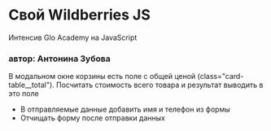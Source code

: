 # Свой Wildberries JS
Интенсив Glo Academy на JavaScript
### автор: Антонина Зубова
В модальном окне корзины есть поле с общей ценой (class="card-table__total"). Посчитать стоимость всего товара и результат выводить в это поле 
- В отправляемые данные добавить имя и телефон из формы
- Отчищать форму после отправки данных

